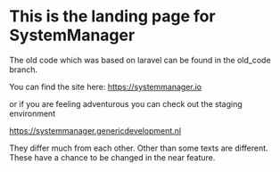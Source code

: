 # This is the landing page for SystemManager

The old code which was based on laravel can be found in the old_code branch.

You can find the site here: https://systemmanager.io

or if you are feeling adventurous you can check out the staging environment

https://systemmanager.genericdevelopment.nl

They differ much from each other. Other than some texts are different. These have a chance to be changed in the near feature.
